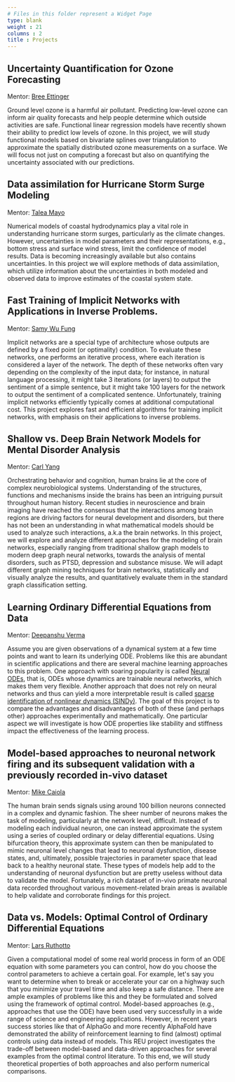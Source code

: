 ```yaml
---
# Files in this folder represent a Widget Page
type: blank
weight : 21
columns : 2
title : Projects
---
```


## Uncertainty Quantification for Ozone Forecasting  

Mentor: [Bree Ettinger](../author/bree-ettinger/)

Ground level ozone is a harmful air pollutant. Predicting low-level ozone can inform air quality forecasts and help people determine which outside activities are safe. Functional linear regression models have recently shown their ability to predict low levels of ozone. In this project, we will study functional models based on bivariate splines over triangulation to approximate the spatially distributed ozone measurements on a surface.  We will focus not just on computing a forecast but also on quantifying the uncertainty associated with our predictions. 

## Data assimilation for Hurricane Storm Surge Modeling 

Mentor: [Talea Mayo](../author/talea-mayo/)

Numerical models of coastal hydrodynamics play a vital role in understanding hurricane storm surges, particularly as the climate changes. However, uncertainties in model parameters and their representations, e.g., bottom stress and surface wind stress, limit the confidence of model results.  Data is becoming increasingly available but also contains uncertainties. In this project we will explore methods of data assimilation, which utilize information about the uncertainties in both modeled and observed data to improve estimates of the coastal system state.

## Fast Training of Implicit Networks with Applications in Inverse Problems.

Mentor: [Samy Wu Fung](../author/samy-wu-fung/)

Implicit networks are a special type of architecture whose outputs are defined by a fixed point (or optimality) condition. To evaluate these networks, one performs an iterative process, where each iteration is considered a layer of the network. The depth of these networks often vary depending on the complexity of the input data; for instance, in natural language processing, it might take 3 iterations (or layers) to output the sentiment of a simple sentence, but it might take 100 layers for the network to output the sentiment of a complicated sentence. Unfortunately, training implicit networks efficiently typically comes at additional computational cost. This project explores fast and efficient algorithms for training implicit networks, with emphasis on their applications to inverse problems. 

## Shallow vs. Deep Brain Network Models for Mental Disorder Analysis

Mentor: [Carl Yang](../author/carl-yang/)

Orchestrating behavior and cognition, human brains lie at the core of complex neurobiological systems. Understanding of the structures, functions and mechanisms inside the brains has been an intriguing pursuit throughout human history. Recent studies in neuroscience and brain imaging have reached the consensus that the interactions among brain regions are driving factors for neural development and disorders, but there has not been an understanding in what mathematical models should be used to analyze such interactions, a.k.a the brain networks. In this project, we will explore and analyze different approaches for the modeling of brain networks, especially ranging from traditional shallow graph models to modern deep graph neural networks, towards the analysis of mental disorders, such as PTSD, depression and substance misuse. We will adapt different graph mining techniques for brain networks, statistically and visually analyze the results, and quantitatively evaluate them in the standard graph classification setting. 

## Learning Ordinary Differential Equations from Data

Mentor: [Deepanshu Verma](../author/deepanshu-verma/)

Assume you are given observations of a dynamical system at a few time points and want to learn its underlying ODE.
Problems like this are abundant in scientific applications and there are several machine learning approaches to this problem.
One approach with soaring popularity is called [Neural ODEs](https://arxiv.org/abs/1806.07366), that is, ODEs whose dynamics are trainable neural networks, which makes them very flexible.
Another approach that does not rely on neural networks and thus can yield a more interpretable result is called [sparse identification of nonlinear dynamics (SINDy)](https://www.pnas.org/content/113/15/3932). 
The goal of this project is to compare the advantages and disadvantages of both of these (and perhaps other) approaches experimentally and mathematically.
One particular aspect we will investigate is how ODE properties like stability and stiffness impact the effectiveness of the learning process. 


## Model-based approaches to neuronal network firing and its subsequent validation with a previously recorded in-vivo dataset

Mentor: [Mike Caiola](../author/mike-caiola)

The human brain sends signals using around 100 billion neurons connected in a complex and dynamic fashion. The sheer number of neurons makes the task of modeling, particularly at the network level, difficult. Instead of modeling each individual neuron, one can instead approximate the system using a series of coupled ordinary or delay differential equations. Using bifurcation theory, this approximate system can then be manipulated to mimic neuronal level changes that lead to neuronal dysfunction, disease states, and, ultimately, possible trajectories in parameter space that lead back to a healthy neuronal state. These types of models help add to the understanding of neuronal dysfunction but are pretty useless without data to validate the model. Fortunately, a rich dataset of in-vivo primate neuronal data recorded throughout various movement-related brain areas is available to help validate and corroborate findings for this project.

## Data vs. Models: Optimal Control of Ordinary Differential Equations

Mentor: [Lars Ruthotto](../author/lars-ruthotto/)

Given a computational model of some real world process in form of an ODE equation with some parameters you can control, how do you   choose the control parameters to achieve a certain goal.
For example, let's say you want to determine when to break or accelerate your car on a highway such that you minimize your travel time and also keep a safe distance.
There are ample examples of problems like this and they  be formulated and solved using the framework of optimal control.
Model-based approaches (e.g., approaches that use the ODE) have been used very successfully in a wide range of science and engineering applications. 
However, in recent years success stories like that of AlphaGo and more recently AlphaFold have demonstrated the ability of  reinforcement learning to find (almost) optimal controls using data instead of models. 
This REU project investigates the trade-off between model-based and data-driven approaches for several examples from the optimal control literature. 
To this end, we will study theoretical properties of both approaches and also perform numerical comparisons.
